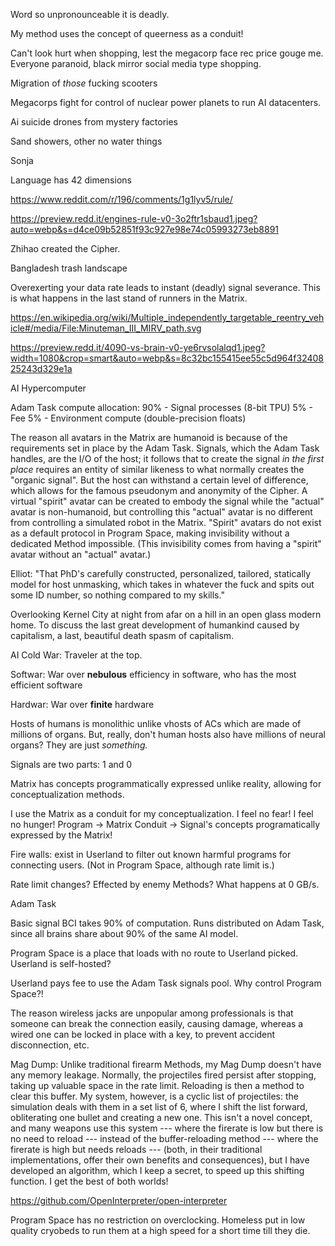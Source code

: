 
Word so unpronounceable it is deadly.

My method uses the concept of queerness as a conduit!

Can't look hurt when shopping, lest the megacorp face rec price gouge me.
Everyone paranoid, black mirror social media type shopping.

Migration of _those_ fucking scooters

Megacorps fight for control of nuclear power planets to run AI datacenters.

Ai suicide drones from mystery factories

Sand showers, other no water things

Sonja


Language has 42 dimensions

https://www.reddit.com/r/196/comments/1g1lyv5/rule/

https://preview.redd.it/engines-rule-v0-3o2ftr1sbaud1.jpeg?auto=webp&s=d4ce09b52851f93c927e98e74c05993273eb8891


Zhihao created the Cipher.



Bangladesh trash landscape

Overexerting your data rate leads to instant (deadly) signal severance. This is
what happens in the last stand of runners in the Matrix.



https://en.wikipedia.org/wiki/Multiple_independently_targetable_reentry_vehicle#/media/File:Minuteman_III_MIRV_path.svg

https://preview.redd.it/4090-vs-brain-v0-ye6rvsolalqd1.jpeg?width=1080&crop=smart&auto=webp&s=8c32bc155415ee55c5d964f3240825243d329e1a


AI Hypercomputer


Adam Task compute allocation:
    90% - Signal processes (8-bit TPU)
    5% - Fee
    5% - Environment compute (double-precision floats)


The reason all avatars in the Matrix are humanoid is because of the requirements
set in place by the Adam Task. Signals, which the Adam Task handles, are the I/O
of the host; it follows that to create the signal _in the first place_ requires
an entity of similar likeness to what normally creates the "organic signal". But
the host can withstand a certain level of difference, which allows for the
famous pseudonym and anonymity of the Cipher. A virtual "spirit" avatar can be
created to embody the signal while the "actual" avatar is non-humanoid, but
controlling this "actual" avatar is no different from controlling a simulated
robot in the Matrix. "Spirit" avatars do not exist as a default protocol in
Program Space, making invisibility without a dedicated Method impossible. (This
invisibility comes from having a "spirit" avatar without an "actual" avatar.)


Elliot: "That PhD's carefully constructed, personalized, tailored, statically
model for host unmasking, which takes in whatever the fuck and spits out some ID
number, so nothing compared to my skills."


Overlooking Kernel City at night from afar on a hill in an open glass modern
home. To discuss the last great development of humankind caused by capitalism, a
last, beautiful death spasm of capitalism.


AI Cold War: Traveler at the top.

Softwar: War over **nebulous** efficiency in software, who has the most
efficient software

Hardwar: War over **finite** hardware

Hosts of humans is monolithic unlike vhosts of ACs which are made of millions of
organs. But, really, don't human hosts also have millions of neural organs? They
are just *something.*


Signals are two parts: 1 and 0

Matrix has concepts programmatically expressed unlike reality, allowing for
conceptualization methods.

I use the Matrix as a conduit for my conceptualization. I feel no fear! I feel
no hunger! Program -> Matrix Conduit -> Signal's concepts programatically
expressed by the Matrix!

Fire walls: exist in Userland to filter out known harmful programs for
connecting users. (Not in Program Space, although rate limit is.)


Rate limit changes? Effected by enemy Methods? What happens at 0 GB/s.

Adam Task

Basic signal BCI takes 90% of computation. Runs distributed on Adam Task, since
all brains share about 90% of the same AI model.

Program Space is a place that loads with no route to Userland picked. Userland
is self-hosted?

Userland pays fee to use the Adam Task signals pool. Why control Program Space?!

The reason wireless jacks are unpopular among professionals is that someone can
break the connection easily, causing damage, whereas a wired one can be locked
in place with a key, to prevent accident disconnection, etc.


Mag Dump: Unlike traditional firearm Methods, my Mag Dump doesn't have any
memory leakage. Normally, the projectiles fired persist after stopping, taking
up valuable space in the rate limit. Reloading is then a method to clear this
buffer. My system, however, is a cyclic list of projectiles: the simulation
deals with them in a set list of 6, where I shift the list forward, obliterating
one bullet and creating a new one. This isn't a novel concept, and many weapons
use this system --- where the firerate is low but there is no need to reload ---
instead of the buffer-reloading method --- where the firerate is high but needs
reloads --- (both, in their traditional implementations, offer their own
benefits and consequences), but I have developed an algorithm, which I keep a
secret, to speed up this shifting function. I get the best of both worlds!


https://github.com/OpenInterpreter/open-interpreter


Program Space has no restriction on overclocking. Homeless put in low quality
cryobeds to run them at a high speed for a short time till they die.











